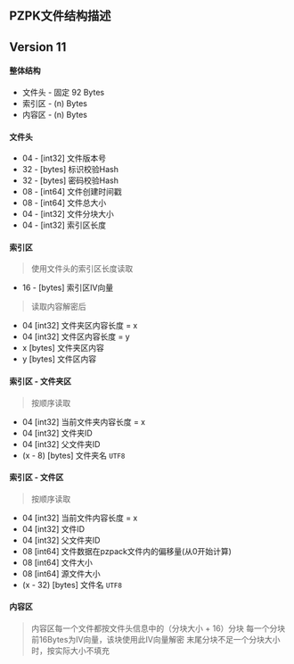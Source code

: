 ﻿## PZPK文件结构描述

## Version 11

#### 整体结构
+ 文件头 - 固定 92 Bytes
+ 索引区 - (n) Bytes
+ 内容区 - (n) Bytes

#### 文件头
+ 04 - [int32] 文件版本号
+ 32 - [bytes] 标识校验Hash
+ 32 - [bytes] 密码校验Hash
+ 08 - [int64] 文件创建时间戳
+ 08 - [int64] 文件总大小
+ 04 - [int32] 文件分块大小
+ 04 - [int32] 索引区长度

#### 索引区
> 使用文件头的索引区长度读取
+ 16 - [bytes] 索引区IV向量
> 读取内容解密后
+ 04 [int32] 文件夹区内容长度 = x
+ 04 [int32] 文件区内容长度 = y
+ x [bytes] 文件夹区内容
+ y [bytes] 文件区内容

#### 索引区 - 文件夹区
> 按顺序读取
+ 04 [int32] 当前文件夹内容长度 = x
+ 04 [int32] 文件夹ID
+ 04 [int32] 父文件夹ID
+ (x - 8) [bytes] 文件夹名 `UTF8`

#### 索引区 - 文件区
> 按顺序读取
+ 04 [int32] 当前文件内容长度 = x
+ 04 [int32] 文件ID
+ 04 [int32] 父文件夹ID
+ 08 [int64] 文件数据在pzpack文件内的偏移量(从0开始计算)
+ 08 [int64] 文件大小
+ 08 [int64] 源文件大小
+ (x - 32) [bytes] 文件名 `UTF8`

#### 内容区
> 内容区每一个文件都按文件头信息中的（分块大小 + 16）分块
> 每一个分块前16Bytes为IV向量，该块使用此IV向量解密
> 末尾分块不足一个分块大小时，按实际大小不填充